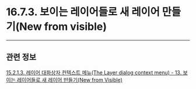 # 16.7.3. 보이는 레이어들로 새 레이어 만들기(New from visible)

***

## 관련 정보

[15.2.1.3. 레이어 대화상자 컨텍스트 메뉴(The Layer dialog context menu) - 13. 보이는 레이어들로 새 레이어 만들기(New from Visible)](./15-02-01-03-the_layer_dialog_context_menu.md#15-02-01-03-s13)